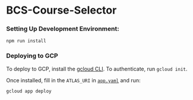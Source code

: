 # BCS-Course-Selector

### Setting Up Development Environment:

`npm run install`

### Deploying to GCP

To deploy to GCP, install the [gcloud CLI](https://cloud.google.com/sdk/docs/install). To authenticate, run `gcloud init`.

Once installed, fill in the `ATLAS_URI` in [`app.yaml`](app.yaml) and run:

```
gcloud app deploy
```
